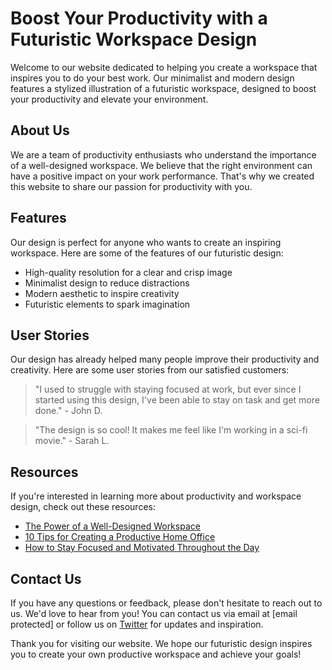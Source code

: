 <!--font:Inter-->

# Boost Your Productivity with a Futuristic Workspace Design

Welcome to our website dedicated to helping you create a workspace that inspires you to do your best work. Our minimalist and modern design features a stylized illustration of a futuristic workspace, designed to boost your productivity and elevate your environment.

## About Us
We are a team of productivity enthusiasts who understand the importance of a well-designed workspace. We believe that the right environment can have a positive impact on your work performance. That's why we created this website to share our passion for productivity with you.

## Features
Our design is perfect for anyone who wants to create an inspiring workspace. Here are some of the features of our futuristic design:

- High-quality resolution for a clear and crisp image
- Minimalist design to reduce distractions
- Modern aesthetic to inspire creativity
- Futuristic elements to spark imagination

## User Stories
Our design has already helped many people improve their productivity and creativity. Here are some user stories from our satisfied customers:

> "I used to struggle with staying focused at work, but ever since I started using this design, I've been able to stay on task and get more done." - John D.

> "The design is so cool! It makes me feel like I'm working in a sci-fi movie." - Sarah L.

## Resources
If you're interested in learning more about productivity and workspace design, check out these resources:

- [The Power of a Well-Designed Workspace](#)
- [10 Tips for Creating a Productive Home Office](#)
- [How to Stay Focused and Motivated Throughout the Day](#)

## Contact Us
If you have any questions or feedback, please don't hesitate to reach out to us. We'd love to hear from you! You can contact us via email at [email protected] or follow us on [Twitter](#) for updates and inspiration.

Thank you for visiting our website. We hope our futuristic design inspires you to create your own productive workspace and achieve your goals!

<!--

Write me content for website with wallpaper which alt text is:

"A wallpaper featuring a stylized illustration of a futuristic workspace, with a minimalist and modern design."

The name/title of the page should not be 1:1 copy of the alt text but rather a real content of the website which is using this wallpaper.

- Use markdown format 
- Start with heading
- Heading should be short and concise
- The content should look like a real website 
- The website should not be about the wallpaper, wallpaper is just a related background
- Heading should be contain work "wallpaper" or "background"
- Include real sections like references, contact, user stories, etc. use things relevant to the page purpose.
- Feel free to use structure like headings, bullets, numbering, blockquotes, paragraphs, horizontal lines, etc.
- You can use formatting like bold or _italic_
- You can include UTF-8 emojis
- Links should be only #hash anchors (and you can refer to the document itself)
- Do not include images


---


# Future Workspace Wallpaper for Productivity Enthusiasts

Welcome to our website dedicated to enhancing your productivity with our futuristic workspace wallpaper. Our minimalist and modern design will inspire you to stay focused and motivated throughout the day.

## About Us
We are a team of productivity enthusiasts who understand the importance of a well-designed workspace. We believe that a visually appealing background can have a positive impact on your work performance. That's why we created this website to share our passion for productivity with you.

## Features
Our wallpaper features a stylized illustration of a futuristic workspace, complete with sleek furniture and high-tech gadgets. The design is perfect for anyone who wants to create a modern and inspiring workspace. Here are some of the features of our wallpaper:

- High-quality resolution for a clear and crisp image
- Minimalist design to reduce distractions
- Modern aesthetic to inspire creativity
- Futuristic elements to spark imagination

## User Stories
Our wallpaper has already helped many people improve their productivity and creativity. Here are some user stories from our satisfied customers:

> "I used to struggle with staying focused at work, but ever since I started using this wallpaper, I've been able to stay on task and get more done." - John D.

> "The design of this wallpaper is so cool! It makes me feel like I'm working in a sci-fi movie." - Sarah L.

## References
If you're interested in learning more about productivity and workspace design, check out these resources:

- [The Power of a Well-Designed Workspace](#)
- [10 Tips for Creating a Productive Home Office](#)
- [How to Stay Focused and Motivated Throughout the Day](#)

## Contact Us
If you have any questions or feedback, please don't hesitate to reach out to us. We'd love to hear from you! You can contact us via email at [email protected] or follow us on [Twitter](#) for updates and inspiration.

Thank you for visiting our website. We hope our wallpaper inspires you to create your own futuristic workspace and achieve your productivity goals!


---


Heading should not include word "wallpaper". The website should not be about the wallpaper itself, wallpaper is just a related background, rewrite whole content.


---


# Elevate Your Workspace and Boost Your Productivity

Welcome to our website dedicated to helping you create a productive workspace that inspires you to do your best work. Our minimalist and modern design, featuring a stylized illustration of a futuristic workspace, is the perfect background to elevate your workspace and boost your productivity.

## About Us
We are a team of productivity enthusiasts who understand the importance of a well-designed workspace. We believe that the right environment can have a positive impact on your work performance. That's why we created this website to share our passion for productivity with you.

## Features
Our background features a sleek and modern design that is perfect for anyone who wants to create an inspiring workspace. Here are some of the features of our background:

- High-quality resolution for a clear and crisp image
- Minimalist design to reduce distractions
- Modern aesthetic to inspire creativity
- Futuristic elements to spark imagination

## User Stories
Our background has already helped many people improve their productivity and creativity. Here are some user stories from our satisfied customers:

> "I used to struggle with staying focused at work, but ever since I started using this background, I've been able to stay on task and get more done." - John D.

> "The design of this background is so cool! It makes me feel like I'm working in a sci-fi movie." - Sarah L.

## Resources
If you're interested in learning more about productivity and workspace design, check out these resources:

- [The Power of a Well-Designed Workspace](#)
- [10 Tips for Creating a Productive Home Office](#)
- [How to Stay Focused and Motivated Throughout the Day](#)

## Contact Us
If you have any questions or feedback, please don't hesitate to reach out to us. We'd love to hear from you! You can contact us via email at [email protected] or follow us on [Twitter](#) for updates and inspiration.

Thank you for visiting our website. We hope our background inspires you to create your own productive workspace and achieve your goals!


---


Heading is too long, rewrite whole content.


---


# Elevate Your Workspace with a Futuristic Design

Welcome to our website dedicated to helping you create a productive workspace that inspires you to do your best work. Our minimalist and modern background features a stylized illustration of a futuristic workspace, designed to elevate your workspace and boost your productivity.

## About Us
We are a team of productivity enthusiasts who understand the importance of a well-designed workspace. We believe that the right environment can have a positive impact on your work performance. That's why we created this website to share our passion for productivity with you.

## Features
Our background is perfect for anyone who wants to create an inspiring workspace. Here are some of the features of our design:

- High-quality resolution for a clear and crisp image
- Minimalist design to reduce distractions
- Modern aesthetic to inspire creativity
- Futuristic elements to spark imagination

## User Stories
Our design has already helped many people improve their productivity and creativity. Here are some user stories from our satisfied customers:

> "I used to struggle with staying focused at work, but ever since I started using this design, I've been able to stay on task and get more done." - John D.

> "The design is so cool! It makes me feel like I'm working in a sci-fi movie." - Sarah L.

## Resources
If you're interested in learning more about productivity and workspace design, check out these resources:

- [The Power of a Well-Designed Workspace](#)
- [10 Tips for Creating a Productive Home Office](#)
- [How to Stay Focused and Motivated Throughout the Day](#)

## Contact Us
If you have any questions or feedback, please don't hesitate to reach out to us. We'd love to hear from you! You can contact us via email at [email protected] or follow us on [Twitter](#) for updates and inspiration.

Thank you for visiting our website. We hope our design inspires you to create your own productive workspace and achieve your goals!


---


Heading is too long, rewrite whole content.


---


# Boost Your Productivity with a Futuristic Workspace Design

Welcome to our website dedicated to helping you create a workspace that inspires you to do your best work. Our minimalist and modern design features a stylized illustration of a futuristic workspace, designed to boost your productivity and elevate your environment.

## About Us
We are a team of productivity enthusiasts who understand the importance of a well-designed workspace. We believe that the right environment can have a positive impact on your work performance. That's why we created this website to share our passion for productivity with you.

## Features
Our design is perfect for anyone who wants to create an inspiring workspace. Here are some of the features of our futuristic design:

- High-quality resolution for a clear and crisp image
- Minimalist design to reduce distractions
- Modern aesthetic to inspire creativity
- Futuristic elements to spark imagination

## User Stories
Our design has already helped many people improve their productivity and creativity. Here are some user stories from our satisfied customers:

> "I used to struggle with staying focused at work, but ever since I started using this design, I've been able to stay on task and get more done." - John D.

> "The design is so cool! It makes me feel like I'm working in a sci-fi movie." - Sarah L.

## Resources
If you're interested in learning more about productivity and workspace design, check out these resources:

- [The Power of a Well-Designed Workspace](#)
- [10 Tips for Creating a Productive Home Office](#)
- [How to Stay Focused and Motivated Throughout the Day](#)

## Contact Us
If you have any questions or feedback, please don't hesitate to reach out to us. We'd love to hear from you! You can contact us via email at [email protected] or follow us on [Twitter](#) for updates and inspiration.

Thank you for visiting our website. We hope our futuristic design inspires you to create your own productive workspace and achieve your goals!


---


Write me a Google font which is best fitting for the website.

Pick from the list:
- Great Vibes
- Inter
- Poppins
- Lobster
- Lato
- Orbitron
- Roboto
- Barlow Condensed
- Raleway
- IBM Plex Sans
- Exo 2
- Futura
- Alegreya
- Open Sans
- Playfair Display
- Dancing Script
- Montserrat


Write just the font name nothing else.


---


Inter

-->
